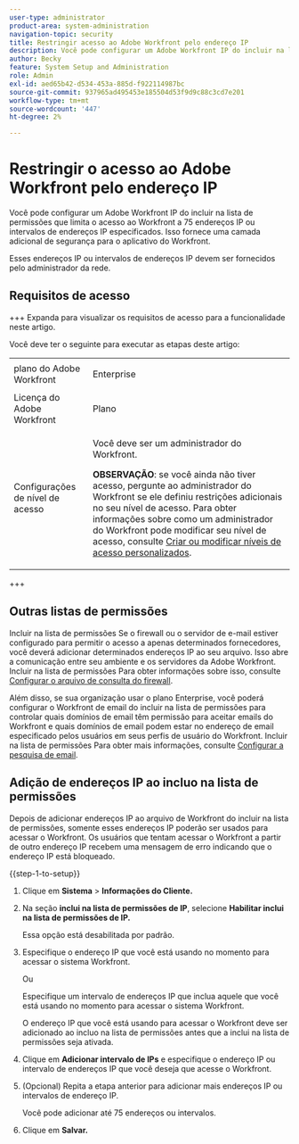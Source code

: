 ```yaml
---
user-type: administrator
product-area: system-administration
navigation-topic: security
title: Restringir acesso ao Adobe Workfront pelo endereço IP
description: Você pode configurar um Adobe Workfront IP do incluir na lista de permissões que limita o acesso ao Workfront a 75 endereços IP ou intervalos de endereços IP especificados. Isso fornece uma camada adicional de segurança para o aplicativo do Workfront.
author: Becky
feature: System Setup and Administration
role: Admin
exl-id: aed65b42-d534-453a-885d-f922114987bc
source-git-commit: 937965ad495453e185504d53f9d9c88c3cd7e201
workflow-type: tm+mt
source-wordcount: '447'
ht-degree: 2%

---
```


# Restringir o acesso ao Adobe Workfront pelo endereço IP

Você pode configurar um Adobe Workfront IP do incluir na lista de permissões que limita o acesso ao Workfront a 75 endereços IP ou intervalos de endereços IP especificados. Isso fornece uma camada adicional de segurança para o aplicativo do Workfront.

Esses endereços IP ou intervalos de endereços IP devem ser fornecidos pelo administrador da rede.

## Requisitos de acesso

+++ Expanda para visualizar os requisitos de acesso para a funcionalidade neste artigo.

Você deve ter o seguinte para executar as etapas deste artigo:

<table style="table-layout:auto"> 
 <col> 
 <col> 
 <tbody> 
  <tr> 
   <td role="rowheader">plano do Adobe Workfront</td> 
   <td> <p>Enterprise</p> </td> 
  </tr> 
  <tr> 
   <td role="rowheader">Licença do Adobe Workfront</td> 
   <td>Plano</td> 
  </tr> 
  <tr> 
   <td role="rowheader">Configurações de nível de acesso</td> 
   <td> <p>Você deve ser um administrador do Workfront.</p> <p><b>OBSERVAÇÃO</b>: se você ainda não tiver acesso, pergunte ao administrador do Workfront se ele definiu restrições adicionais no seu nível de acesso. Para obter informações sobre como um administrador do Workfront pode modificar seu nível de acesso, consulte <a href="../../../administration-and-setup/add-users/configure-and-grant-access/create-modify-access-levels.md" class="MCXref xref">Criar ou modificar níveis de acesso personalizados</a>.</p> </td> 
  </tr> 
 </tbody> 
</table>

+++

## Outras listas de permissões

Incluir na lista de permissões Se o firewall ou o servidor de e-mail estiver configurado para permitir o acesso a apenas determinados fornecedores, você deverá adicionar determinados endereços IP ao seu arquivo. Isso abre a comunicação entre seu ambiente e os servidores da Adobe Workfront. Incluir na lista de permissões Para obter informações sobre isso, consulte [Configurar o arquivo de consulta do firewall](../../../administration-and-setup/get-started-wf-administration/configure-your-firewall.md).

Além disso, se sua organização usar o plano Enterprise, você poderá configurar o Workfront de email do incluir na lista de permissões para controlar quais domínios de email têm permissão para aceitar emails do Workfront e quais domínios de email podem estar no endereço de email especificado pelos usuários em seus perfis de usuário do Workfront. Incluir na lista de permissões Para obter mais informações, consulte [Configurar a pesquisa de email](../../../administration-and-setup/get-started-wf-administration/configure-your-email-allowlist.md).

## Adição de endereços IP ao incluo na lista de permissões

Depois de adicionar endereços IP ao arquivo de Workfront do incluir na lista de permissões, somente esses endereços IP poderão ser usados para acessar o Workfront. Os usuários que tentam acessar o Workfront a partir de outro endereço IP recebem uma mensagem de erro indicando que o endereço IP está bloqueado.

{{step-1-to-setup}}

1. Clique em **Sistema** > **Informações do Cliente.**

1. Na seção **inclui na lista de permissões de IP**, selecione **Habilitar inclui na lista de permissões de IP.**

   Essa opção está desabilitada por padrão.

1. Especifique o endereço IP que você está usando no momento para acessar o sistema Workfront.

   Ou

   Especifique um intervalo de endereços IP que inclua aquele que você está usando no momento para acessar o sistema Workfront.

   O endereço IP que você está usando para acessar o Workfront deve ser adicionado ao incluo na lista de permissões antes que a inclui na lista de permissões seja ativada.

1. Clique em **Adicionar intervalo de IPs** e especifique o endereço IP ou intervalo de endereços IP que você deseja que acesse o Workfront.
1. (Opcional) Repita a etapa anterior para adicionar mais endereços IP ou intervalos de endereço IP.

   Você pode adicionar até 75 endereços ou intervalos.

1. Clique em **Salvar.**
